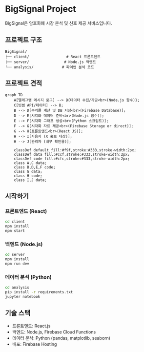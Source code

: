 # BigSignal Project

BigSignal은 암호화폐 시장 분석 및 신호 제공 서비스입니다.

## 프로젝트 구조

```
BigSignal/
├── client/                 # React 프론트엔드
├── server/                # Node.js 백엔드
└── analysis/             # 파이썬 분석 코드
```

## 프로젝트 견적

```mermaid
graph TD
    A[텔레그램 메시지 로그] --> B{데이터 수집/가공<br>(Node.js 함수)};
    C[빗썸 API/데이터] --> B;
    B --> D[수익률 계산 및 DB 저장<br>(Firebase Database)];
    D --> E[시각화 데이터 준비<br>(Node.js 함수)];
    E --> F[시각화 그래프 생성<br>(Python 스크립트)];
    F --> G[시각화 자료 제공<br>(Firebase Storage or direct)];
    G --> H[프론트엔드<br>(React JS)];
    H --> I[사용자 (X 홍보 대상)];
    H --> J[관리자 (내부 확인용)];

    classDef default fill:#f9f,stroke:#333,stroke-width:2px;
    classDef data fill:#ccf,stroke:#333,stroke-width:2px;
    classDef code fill:#cfc,stroke:#333,stroke-width:2px;
    class A,C data;
    class B,D,E,F code;
    class G data;
    class H code;
    class I,J data;
```

## 시작하기

### 프론트엔드 (React)
```bash
cd client
npm install
npm start
```

### 백엔드 (Node.js)
```bash
cd server
npm install
npm run dev
```

### 데이터 분석 (Python)
```bash
cd analysis
pip install -r requirements.txt
jupyter notebook
```

## 기술 스택
- 프론트엔드: React.js
- 백엔드: Node.js, Firebase Cloud Functions
- 데이터 분석: Python (pandas, matplotlib, seaborn)
- 배포: Firebase Hosting
